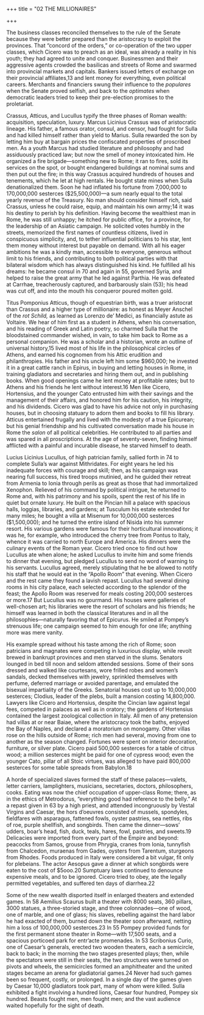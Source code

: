 +++
title = "02 THE MILLIONAIRES"

+++

The business classes reconciled themselves to the rule of the Senate because they were better prepared than the aristocracy to exploit the provinces. That “concord of the orders,” or co-operation of the two upper classes, which Cicero was to preach as an ideal, was already a reality in his youth; they had agreed to unite and conquer. Businessmen and their aggressive agents crowded the basilicas and streets of Rome and swarmed into provincial markets and capitals. Bankers issued letters of exchange on their provincial affiliates,13 and lent money for everything, even political careers. Merchants and financiers swung their influence to the *populares* when the Senate proved selfish, and back to the *optimates* when democratic leaders tried to keep their pre-election promises to the proletariat.

Crassus, Atticus, and Lucullus typify the three phases of Roman wealth: acquisition, speculation, luxury. Marcus Licinius Crassus was of aristocratic lineage. His father, a famous orator, consul, and censor, had fought for Sulla and had killed himself rather than yield to Marius. Sulla rewarded the son by letting him buy at bargain prices the confiscated properties of proscribed men. As a youth Marcus had studied literature and philosophy and had assiduously practiced law; but now the smell of money intoxicated him. He organized a fire brigade—something new to Rome; it ran to fires, sold its services on the spot, or bought endangered buildings at nominal sums and then put out the fire; in this way Crassus acquired hundreds of houses and tenements, which he let at high rentals. He bought state mines when Sulla denationalized them. Soon he had inflated his fortune from 7,000,000 to 170,000,000 sesterces \($25,500,000\)—a sum nearly equal to the total yearly revenue of the Treasury. No man should consider himself rich, said Crassus, unless he could raise, equip, and maintain his own army;14 it was his destiny to perish by his definition. Having become the wealthiest man in Rome, he was still unhappy; he itched for public office, for a province, for the leadership of an Asiatic campaign. He solicited votes humbly in the streets, memorized the first names of countless citizens, lived in conspicuous simplicity, and, to tether influential politicians to his star, lent them money without interest but payable on demand. With all his eager ambitions he was a kindly man, accessible to everyone, generous without limit to his friends, and contributing to both political parties with that bilateral wisdom which has always distinguished his kind. He fulfilled all his dreams: he became consul in 70 and again in 55, governed Syria, and helped to raise the great army that he led against Parthia. He was defeated at Carrhae, treacherously captured, and barbarously slain \(53\); his head was cut off, and into the mouth his conqueror poured molten gold.

Titus Pomponius Atticus, though of equestrian birth, was a truer aristocrat than Crassus and a higher type of millionaire: as honest as Meyer Anschel of the *rot Schild,* as learned as Lorenzo de’ Medici, as financially astute as Voltaire. We hear of him first as a student in Athens, when his conversation, and his reading of Greek and Latin poetry, so charmed Sulla that the bloodstained commander wished, in vain, to take him back to Rome as a personal companion. He was a scholar and a historian, wrote an outline of universal history,15 lived most of his life in the philosophical circles of Athens, and earned his cognomen from his Attic erudition and philanthropies. His father and his uncle left him some $960,000; he invested it in a great cattle ranch in Epirus, in buying and letting houses in Rome, in training gladiators and secretaries and hiring them out, and in publishing books. When good openings came he lent money at profitable rates; but to Athens and his friends he lent without interest.16 Men like Cicero, Hortensius, and the younger Cato entrusted him with their savings and the management of their affairs, and honored him for his caution, his integrity, and his dividends. Cicero was glad to have his advice not only in purchasing houses, but in choosing statuary to adorn them and books to fill his library. Atticus entertained frugally and lived with the modesty of a true Epicurean; but his genial friendship and his cultivated conversation made his house in Rome the *salon* of all political celebrities. He contributed to all parties and was spared in all proscriptions. At the age of seventy-seven, finding himself afflicted with a painful and incurable disease, he starved himself to death.

Lucius Licinius Lucullus, of high patrician family, sallied forth in 74 to complete Sulla’s war against Mithridates. For eight years he led his inadequate forces with courage and skill; then, as his campaign was nearing full success, his tired troops mutinied, and he guided their retreat from Armenia to Ionia through perils as great as those that had immortalized Xenophon. Relieved of his command by political intrigue, he returned to Rome and, with his patrimony and his spoils, spent the rest of his life in quiet but ornate luxury. He built on the Pincian hill a palace with spacious halls, loggias, libraries, and gardens; at Tusculum his estate extended for many miles; he bought a villa at Misenum for 10,000,000 sesterces \($1,500,000\); and he turned the entire island of Nisida into his summer resort. His various gardens were famous for their horticultural innovations; it was he, for example, who introduced the cherry tree from Pontus to Italy, whence it was carried to north Europe and America. His dinners were the culinary events of the Roman year. Cicero tried once to find out how Lucullus ate when alone; he asked Lucullus to invite him and some friends to dinner that evening, but pledged Lucullus to send no word of warning to his servants. Lucullus agreed, merely stipulating that he be allowed to notify his staff that he would eat in the “Apollo Room” that evening. When Cicero and the rest came they found a lavish repast. Lucullus had several dining rooms in his city palace, each selected according to the splendor of the feast; the Apollo Room was reserved for meals costing 200,000 sesterces or more.17 But Lucullus was no gourmand. His houses were galleries of well-chosen art; his libraries were the resort of scholars and his friends; he himself was learned in both the classical literatures and in all the philosophies—naturally favoring that of Epicurus. He smiled at Pompey’s strenuous life; one campaign seemed to him enough for one life; anything more was mere vanity.

His example spread without his taste among the rich of Rome; soon patricians and magnates were competing in luxurious display, while revolt brewed in bankrupt provinces and men starved in the slums. Senators lounged in bed till noon and seldom attended sessions. Some of their sons dressed and walked like courtesans, wore frilled robes and women’s sandals, decked themselves with jewelry, sprinkled themselves with perfume, deferred marriage or avoided parentage, and emulated the bisexual impartiality of the Greeks. Senatorial houses cost up to 10,000,000 sesterces; Clodius, leader of the plebs, built a mansion costing 14,800,000. Lawyers like Cicero and Hortensius, despite the Cincian law against legal fees, competed in palaces as well as in oratory; the gardens of Hortensius contained the largest zoological collection in Italy. All men of any pretension had villas at or near Baiae, where the aristocracy took the baths, enjoyed the Bay of Naples, and declared a moratorium on monogamy. Other villas rose on the hills outside of Rome; rich men had several, moving from one to another as the season changed. Fortunes were spent on interior decoration, furniture, or silver plate. Cicero paid 500,000 sesterces for a table of citrus wood; a million sesterces might be paid for one of cypress wood; even the younger Cato, pillar of all Stoic virtues, was alleged to have paid 800,000 sesterces for some table spreads from Babylon.18

A horde of specialized slaves formed the staff of these palaces—valets, letter carriers, lamplighters, musicians, secretaries, doctors, philosophers, cooks. Eating was now the chief occupation of upper-class Rome; there, as in the ethics of Metrodorus, “everything good had reference to the belly.” At a repast given in 63 by a high priest, and attended incongruously by Vestal Virgins and Caesar, the hors d’oeuvres consisted of mussels, spondyles, fieldfares with asparagus, fattened fowls, oyster pastries, sea nettles, ribs of roe, purple shellfish, and songbirds. Then came the dinner—sows’ udders, boar’s head, fish, duck, teals, hares, fowl, pastries, and sweets.19 Delicacies were imported from every part of the Empire and beyond: peacocks from Samos, grouse from Phrygia, cranes from Ionia, tunnyfish from Chalcedon, muraenas from Gades, oysters from Tarentum, sturgeons from Rhodes. Foods produced in Italy were considered a bit vulgar, fit only for plebeians. The actor Aesopus gave a dinner at which songbirds were eaten to the cost of $5ooo.20 Sumptuary laws continued to denounce expensive meals, and to be ignored. Cicero tried to obey, ate the legally permitted vegetables, and suffered ten days of diarrhea.22

Some of the new wealth disported itself in enlarged theaters and extended games. In 58 Aemilius Scaurus built a theater with 8000 seats, 360 pillars, 3000 statues, a three-storied stage, and three colonnades—one of wood, one of marble, and one of glass; his slaves, rebelling against the hard labor he had exacted of them, burned down the theater soon afterward, netting him a loss of 100,000,000 sesterces.23 In 55 Pompey provided funds for the first permanent stone theater in Rome—with 17,500 seats, and a spacious porticoed park for entr’acte promenades. In 53 Scribonius Curio, one of Caesar’s generals, erected two wooden theaters, each a semicircle, back to back; in the morning the two stages presented plays; then, while the spectators were still in their seats, the two structures were turned on pivots and wheels, the semicircles formed an amphitheater and the united stages became an arena for gladiatorial games.24 Never had such games been so frequent, costly, or prolonged. In a single day of the games given by Caesar 10,000 gladiators took part, many of whom were killed. Sulla exhibited a fight involving a hundred lions, Caesar four hundred, Pompey six hundred. Beasts fought men, men fought men; and the vast audience waited hopefully for the sight of death.


